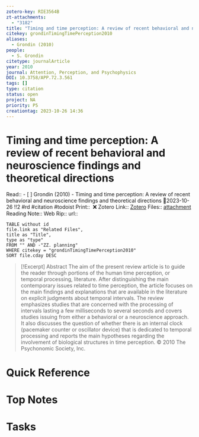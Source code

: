 ```yaml
---
zotero-key: RIE3564B
zt-attachments:
  - "3182"
title: "Timing and time perception: A review of recent behavioral and neuroscience findings and theoretical directions"
citekey: grondinTimingTimePerception2010
aliases:
  - Grondin (2010)
people:
  - S. Grondin
citetype: journalArticle
year: 2010
journal: Attention, Perception, and Psychophysics
DOI: 10.3758/APP.72.3.561
tags: []
type: citation
status: open
project: NA
priority: P5
creationtag: 2023-10-26 14:36
---
```

# Timing and time perception: A review of recent behavioral and neuroscience findings and theoretical directions
Read:: - [ ] Grondin (2010) - Timing and time perception: A review of recent behavioral and neuroscience findings and theoretical directions 🛫2023-10-26 !!2 #rd #citation #todoist
Print::  ❌
Zotero Link:: [Zotero](zotero://select/library/items/RIE3564B) 
Files:: [attachment](<file:///C:/Users/michaelt/Insync/m@tarlton.info/Google%20Drive/06.%20Zotero/storage/AJDFT84W/Grondin_2010_Timing%20and%20time%20perception.pdf>)
Reading Note::
Web Rip::
url:: 

```dataview
TABLE without id
file.link as "Related Files",
title as "Title",
type as "type"
FROM "" AND -"ZZ. planning"
WHERE citekey = "grondinTimingTimePerception2010" 
SORT file.cday DESC
```

> [!Excerpt] Abstract
> The aim of the present review article is to guide the reader through portions of the human time perception, or temporal processing, literature. After distinguishing the main contemporary issues related to time perception, the article focuses on the main findings and explanations that are available in the literature on explicit judgments about temporal intervals. The review emphasizes studies that are concerned with the processing of intervals lasting a few milliseconds to several seconds and covers studies issuing from either a behavioral or a neuroscience approach. It also discusses the question of whether there is an internal clock (pacemaker counter or oscillator device) that is dedicated to temporal processing and reports the main hypotheses regarding the involvement of biological structures in time perception. © 2010 The Psychonomic Society, Inc.
# Quick Reference

# Top Notes

# Tasks






















